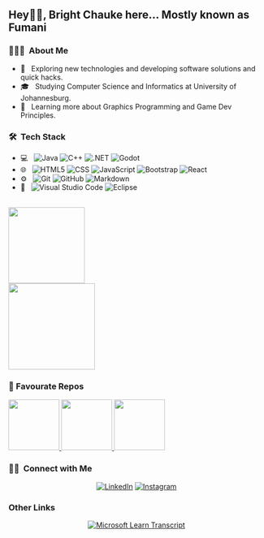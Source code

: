 <h2> Hey👋🏼, Bright Chauke here... Mostly known as Fumani</h2>

<h3> 👨🏻‍💻 &nbsp;About Me </h3>

- 🤔 &nbsp; Exploring new technologies and developing software solutions and quick hacks.
- 🎓 &nbsp; Studying Computer Science and Informatics at University of Johannesburg.
- 🌱 &nbsp; Learning more about Graphics Programming and Game Dev Principles.

<h3> 🛠 &nbsp;Tech Stack</h3>

- 💻 &nbsp;
  ![Java](https://img.shields.io/badge/-Java-333333?style=flat&logo=java&logoColor=007396)
  ![C++](https://img.shields.io/badge/-C++-333333?style=flat&logo=C%2B%2B&logoColor=00599C)
  ![.NET](https://img.shields.io/badge/-.NET-333333?style=flat&logo=.NET&logoColor=007396)
  ![Godot](https://img.shields.io/badge/-Godot-333333?style=flat&logo=godotengine&logoColor=007396)
- 🌐 &nbsp;
  ![HTML5](https://img.shields.io/badge/-HTML5-333333?style=flat&logo=HTML5)
  ![CSS](https://img.shields.io/badge/-CSS-333333?style=flat&logo=CSS3&logoColor=1572B6)
  ![JavaScript](https://img.shields.io/badge/-JavaScript-333333?style=flat&logo=javascript)
  ![Bootstrap](https://img.shields.io/badge/-Bootstrap-333333?style=flat&logo=bootstrap&logoColor=563D7C)
  ![React](https://img.shields.io/badge/-React-333333?style=flat&logo=react)
- ⚙️ &nbsp;
  ![Git](https://img.shields.io/badge/-Git-333333?style=flat&logo=git)
  ![GitHub](https://img.shields.io/badge/-GitHub-333333?style=flat&logo=github)
  ![Markdown](https://img.shields.io/badge/-Markdown-333333?style=flat&logo=markdown)
- 🔧 &nbsp;
  ![Visual Studio Code](https://img.shields.io/badge/-Visual%20Studio%20Code-333333?style=flat&logo=visual-studio-code&logoColor=007ACC)
  ![Eclipse](https://img.shields.io/badge/-Eclipse-333333?style=flat&logo=eclipse-ide&logoColor=2C2255)

<br/>

<a href="https://github.com/Artistic-Nyungu">
  <img height="150em" src="https://github-readme-stats.vercel.app/api?username=Artistic-Nyungu&theme=tokyonight&show_icons=true&rank_icon=github" />
  <br/>
  <img height="170em" src="https://github-readme-stats.vercel.app/api/top-langs/?username=Artistic-Nyungu&theme=tokyonight&layout=donut" />
</a>

<br/>

<h3> 🌟 Favourate Repos</h3>

<a href="https://github.com/Artistic-Nyungu/Godot-Planet-Procedural-Generation">
  <img height="100em" src="https://github-readme-stats.vercel.app/api/pin/?username=Artistic-Nyungu&repo=Godot-Planet-Procedural-Generation&theme=tokyonight" />
</a>
<a href="https://github.com/Artistic-Nyungu/GLSL-Shader-Trials">
  <img height="100em" src="https://github-readme-stats.vercel.app/api/pin/?username=Artistic-Nyungu&repo=GLSL-Shader-Trials&theme=tokyonight" />
</a>
<a href="https://github.com/Artistic-Nyungu/Godot-Terrain-Procedural-Generation">
  <img height="100em" src="https://github-readme-stats.vercel.app/api/pin/?username=Artistic-Nyungu&repo=Godot-Terrain-Procedural-Generation&theme=tokyonight" />
</a>

<br/>

<h3> 🤝🏻 &nbsp;Connect with Me </h3>

<p align="center">
<a href="https://www.linkedin.com/in/bright-chauke-b5300024a/"><img alt="LinkedIn" src="https://img.shields.io/badge/LinkedIn-Bright_Chauke-blue?style=flat&logo=linkedin"></a>
<a href="https://www.instagram.com/bra_fumani/"><img alt="Instagram" src="https://img.shields.io/badge/Instagram-Fumani_Chauke-blue?style=flat&logo=instagram"></a>
</p>

<h3>Other Links</h3>
<p align="center">
<a href="https://learn.microsoft.com/en-za/users/artistic-nyungu/transcript/dg1w9im0m3epqjm"><img alt="Microsoft Learn Transcript" src="https://img.shields.io/badge/Microsoft_Learn_Transcript-Bright_Chauke-blue?style=flat"/></a>
</p>
